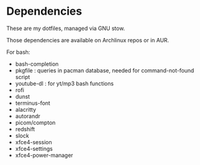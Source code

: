 Dependencies
============

These are my dotfiles, managed via GNU stow.

Those dependencies are available on Archlinux repos or in AUR.

For bash:

* bash-completion
* pkgfile : queries in pacman database, needed for command-not-found script
* youtube-dl : for yt/mp3 bash functions
* rofi
* dunst
* terminus-font
* alacritty
* autorandr
* picom/compton
* redshift
* slock
* xfce4-session
* xfce4-settings
* xfce4-power-manager
